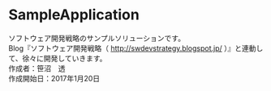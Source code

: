 # SampleApplication
ソフトウェア開発戦略のサンプルソリューションです。</br>
Blog『ソフトウェア開発戦略（ http://swdevstrategy.blogspot.jp/ ）』と連動して、徐々に開発していきます。</br>
作成者：笹沼　透</br>
作成開始日：2017年1月20日</br>
